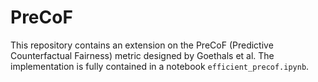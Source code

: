 # PreCoF

This repository contains an extension on the PreCoF (Predictive Counterfactual Fairness) metric designed by Goethals et al. The implementation is fully contained in a notebook `efficient_precof.ipynb`.
